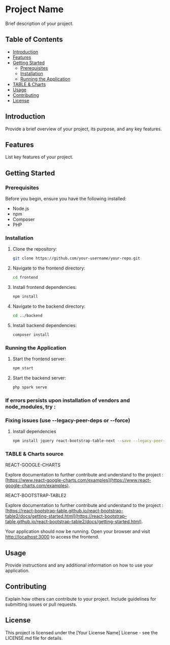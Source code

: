 # Project Name

Brief description of your project.

## Table of Contents
- [Introduction](#introduction)
- [Features](#features)
- [Getting Started](#getting-started)
  - [Prerequisites](#prerequisites)
  - [Installation](#installation)
  - [Running the Application](#running-the-application)
- [TABLE & Charts](#TABLE-&-Charts-Source)
- [Usage](#usage)
- [Contributing](#contributing)
- [License](#license)

## Introduction

Provide a brief overview of your project, its purpose, and any key features.

## Features

List key features of your project.

## Getting Started

### Prerequisites

Before you begin, ensure you have the following installed:

- Node.js
- npm
- Composer
- PHP

### Installation

1. Clone the repository:

    ```bash
    git clone https://github.com/your-username/your-repo.git
    ```

2. Navigate to the frontend directory:

    ```bash
    cd frontend
    ```

3. Install frontend dependencies:

    ```bash
    npm install
    ```

4. Navigate to the backend directory:

    ```bash
    cd ../backend
    ```

5. Install backend dependencies:

    ```bash
    composer install
    ```

### Running the Application

1. Start the frontend server:

    ```bash
    npm start
    ```

2. Start the backend server:

    ```bash
    php spark serve
    ```
### If errors persists upon installation of vendors and node_modules, try :

### Fixing issues (use --legacy-peer-deps or --force)

1. Install dependencies

    ```bash
    npm install jquery react-bootstrap-table-next --save --legacy-peer-deps
    ```

### TABLE & Charts source

REACT-GOOGLE-CHARTS

Explore documentation to further contribute and understand to the project : [https://www.react-google-charts.com/examples](https://www.react-google-charts.com/examples).

REACT-BOOTSTRAP-TABLE2

Explore documentation to further contribute and understand to the project : [https://react-bootstrap-table.github.io/react-bootstrap-table2/docs/getting-started.html](https://react-bootstrap-table.github.io/react-bootstrap-table2/docs/getting-started.html).

Your application should now be running. Open your browser and visit [http://localhost:3000](http://localhost:3000) to access the frontend.

## Usage

Provide instructions and any additional information on how to use your application.

## Contributing

Explain how others can contribute to your project. Include guidelines for submitting issues or pull requests.

## License

This project is licensed under the [Your License Name] License - see the LICENSE.md file for details.
